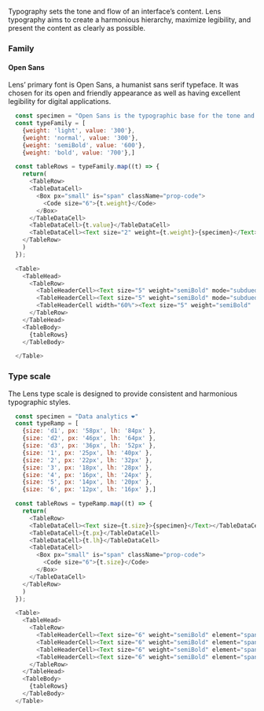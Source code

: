 <div class="component-desc"><p>Typography sets the tone and flow of an interface’s content. Lens typography aims to create a harmonious hierarchy, maximize legibility, and present the content as clearly as possible.</p></div>

<div class="doc-section-divider"></div>

<section id="family" class="doc-section">

### Family

#### Open Sans

Lens’ primary font is Open Sans, a humanist sans serif typeface. It was chosen for its open and friendly appearance as well as having excellent legibility for digital applications.

</section>

```js noeditor
  const specimen = "Open Sans is the typographic base for the tone and content of Lens’, Lookers design system"
  const typeFamily = [
    {weight: 'light', value: '300'},
    {weight: 'normal', value: '300'},
    {weight: 'semiBold', value: '600'},
    {weight: 'bold', value: '700'},]

  const tableRows = typeFamily.map((t) => {
    return(
      <TableRow>
      <TableDataCell>
        <Box px="small" is="span" className="prop-code">
          <Code size="6">{t.weight}</Code>
        </Box>
      </TableDataCell>
      <TableDataCell>{t.value}</TableDataCell>
      <TableDataCell><Text size="2" weight={t.weight}>{specimen}</Text></TableDataCell>
    </TableRow>
    )
  });

  <Table>
    <TableHead>
      <TableRow>
        <TableHeaderCell><Text size="5" weight="semiBold" mode="subdued">LENS REFERENCE</Text></TableHeaderCell>
        <TableHeaderCell><Text size="5" weight="semiBold" mode="subdued">WEIGHT</Text></TableHeaderCell>
        <TableHeaderCell width="60%"><Text size="5" weight="semiBold"  mode="subdued">SPECIMEN</Text></TableHeaderCell>
      </TableRow>
    </TableHead>
    <TableBody>
      {tableRows}
    </TableBody>

  </Table>
```
<div class="doc-section-divider"></div>

<section id="scale" class="doc-section">

### Type scale

The Lens type scale is designed to provide consistent and harmonious typographic styles.

</section>

```js noeditor
  const specimen = "Data analytics ❤️"
  const typeRamp = [
    {size: 'd1', px: '58px', lh: '84px' },
    {size: 'd2', px: '46px', lh: '64px' },
    {size: 'd3', px: '36px', lh: '52px' },
    {size: '1', px: '25px', lh: '40px' },
    {size: '2', px: '22px', lh: '32px' },
    {size: '3', px: '18px', lh: '28px' },
    {size: '4', px: '16px', lh: '24px' },
    {size: '5', px: '14px', lh: '20px' },
    {size: '6', px: '12px', lh: '16px' },]

  const tableRows = typeRamp.map((t) => {
    return(
      <TableRow>
      <TableDataCell><Text size={t.size}>{specimen}</Text></TableDataCell>
      <TableDataCell>{t.px}</TableDataCell>
      <TableDataCell>{t.lh}</TableDataCell>
      <TableDataCell>
        <Box px="small" is="span" className="prop-code">
          <Code size="6">{t.size}</Code>
        </Box>
      </TableDataCell>
    </TableRow>
    )
  });

  <Table>
    <TableHead>
      <TableRow>
        <TableHeaderCell><Text size="6" weight="semiBold" element="span" mode="subdued">SPECIMEN</Text></TableHeaderCell>
        <TableHeaderCell><Text size="6" weight="semiBold" element="span" mode="subdued">FONT-SIZE</Text></TableHeaderCell>
        <TableHeaderCell><Text size="6" weight="semiBold" element="span" mode="subdued">LINE-HEIGHT</Text></TableHeaderCell>
        <TableHeaderCell><Text size="6" weight="semiBold" element="span" mode="subdued">LENS REFERENCE</Text></TableHeaderCell>
      </TableRow>
    </TableHead>
    <TableBody>
      {tableRows}
    </TableBody>
  </Table>
```


